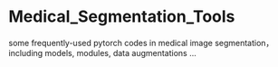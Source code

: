 # Medical_Segmentation_Tools
some frequently-used pytorch codes in medical image segmentation， including models, modules, data augmentations ...
